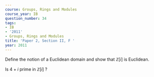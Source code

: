 ```yaml
---
course: Groups, Rings and Modules
course_year: IB
question_number: 34
tags:
- IB
- '2011'
- Groups, Rings and Modules
title: 'Paper 2, Section II, F '
year: 2011
---
```




Define the notion of a Euclidean domain and show that $\mathbb{Z}[i]$ is Euclidean.

Is $4+i$ prime in $\mathbb{Z}[i]$ ?